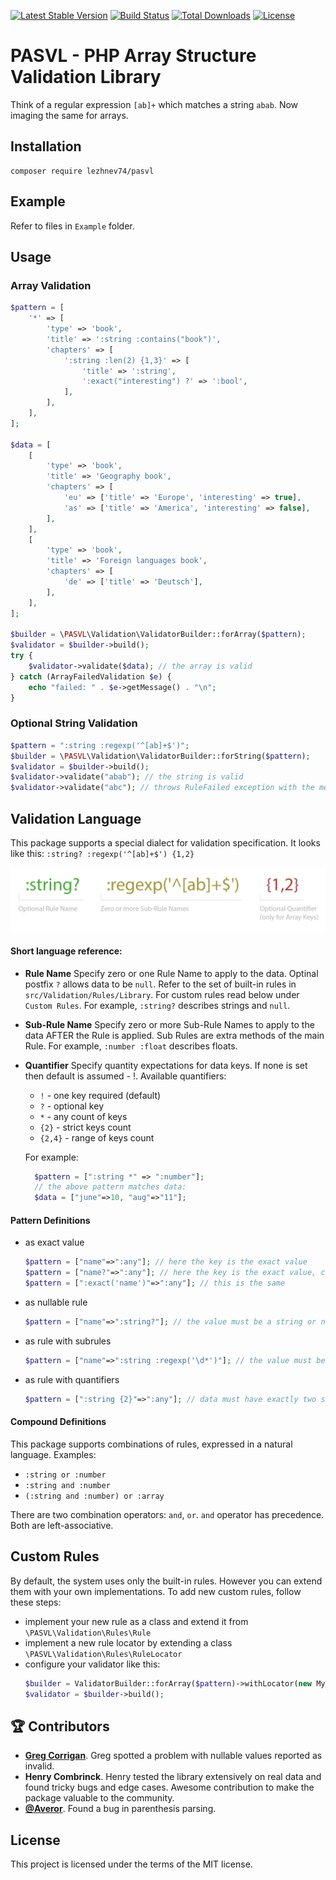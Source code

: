 [![Latest Stable Version](https://poser.pugx.org/lezhnev74/pasvl/v/stable)](https://packagist.org/packages/lezhnev74/pasvl)
[![Build Status](https://travis-ci.org/lezhnev74/pasvl.svg?branch=master)](https://travis-ci.org/lezhnev74/pasvl)
[![Total Downloads](https://poser.pugx.org/lezhnev74/pasvl/downloads)](https://packagist.org/packages/lezhnev74/pasvl)
[![License](https://poser.pugx.org/lezhnev74/pasvl/license)](https://packagist.org/packages/lezhnev74/pasvl)

# PASVL - PHP Array Structure Validation Library

Think of a regular expression `[ab]+` which matches a string `abab`. Now imaging the same for arrays.

## Installation
```
composer require lezhnev74/pasvl
```

## Example

Refer to files in `Example` folder.

## Usage

### Array Validation
```php
$pattern = [
    '*' => [
        'type' => 'book',
        'title' => ':string :contains("book")',
        'chapters' => [
            ':string :len(2) {1,3}' => [
                'title' => ':string',
                ':exact("interesting") ?' => ':bool',
            ],
        ],
    ],
];

$data = [
    [
        'type' => 'book',
        'title' => 'Geography book',
        'chapters' => [
            'eu' => ['title' => 'Europe', 'interesting' => true],
            'as' => ['title' => 'America', 'interesting' => false],
        ],
    ],
    [
        'type' => 'book',
        'title' => 'Foreign languages book',
        'chapters' => [
            'de' => ['title' => 'Deutsch'],
        ],
    ],
];

$builder = \PASVL\Validation\ValidatorBuilder::forArray($pattern);
$validator = $builder->build();
try {
    $validator->validate($data); // the array is valid
} catch (ArrayFailedValidation $e) {
    echo "failed: " . $e->getMessage() . "\n";
}
```

### Optional String Validation
```php
$pattern = ":string :regexp('^[ab]+$')";
$builder = \PASVL\Validation\ValidatorBuilder::forString($pattern);
$validator = $builder->build();
$validator->validate("abab"); // the string is valid
$validator->validate("abc"); // throws RuleFailed exception with the message: "string does not match regular expression ^[ab]+$"
```

## Validation Language
This package supports a special dialect for validation specification.
It looks like this: `:string? :regexp('^[ab]+$') {1,2}`

![](pasvl.jpg)

#### Short language reference:
- **Rule Name**
  Specify zero or one Rule Name to apply to the data. Optinal postfix `?` allows data to be `null`.
  Refer to the set of built-in rules in `src/Validation/Rules/Library`. For custom rules read below under `Custom Rules`.
  For example, `:string?` describes strings and `null`.  
- **Sub-Rule Name**
  Specify zero or more Sub-Rule Names to apply to the data AFTER the Rule is applied. Sub Rules are extra methods of the main Rule.
  For example, `:number :float` describes floats.
- **Quantifier**
  Specify quantity expectations for data keys. If none is set then default is assumed - !.
  Available quantifiers:                       
  - `!` - one key required (default)
  - `?` - optional key
  - `*` - any count of keys
  - `{2}` - strict keys count
  - `{2,4}` - range of keys count
  
  For example:
  ```php
    $pattern = [":string *" => ":number"];
    // the above pattern matches data:
    $data = ["june"=>10, "aug"=>"11"];
  ```

#### Pattern Definitions
- as exact value
  ```php
  $pattern = ["name"=>":any"]; // here the key is the exact value
  $pattern = ["name?"=>":any"]; // here the key is the exact value, can be absent as well
  $pattern = [":exact('name')"=>":any"]; // this is the same
  ```
- as nullable rule
  ```php
  $pattern = ["name"=>":string?"]; // the value must be a string or null
  ```
- as rule with subrules
  ```php
  $pattern = ["name"=>":string :regexp('\d*')"]; // the value must be a string which contains only digits
  ```
- as rule with quantifiers
  ```php
  $pattern = [":string {2}"=>":any"]; // data must have exactly two string keys
  ```

#### Compound Definitions
This package supports combinations of rules, expressed in a natural language.
Examples:
- `:string or :number`
- `:string and :number`
- `(:string and :number) or :array`

There are two combination operators: `and`, `or`. `and` operator has precedence. Both are left-associative. 

## Custom Rules
By default, the system uses only the built-in rules. However you can extend them with your own implementations.
To add new custom rules, follow these steps:
- implement your new rule as a class and extend it from `\PASVL\Validation\Rules\Rule`
- implement a new rule locator by extending a class `\PASVL\Validation\Rules\RuleLocator`
- configure your validator like this:
  ```php
  $builder = ValidatorBuilder::forArray($pattern)->withLocator(new MyLocator()); // set your new locator
  $validator = $builder->build();
  ```

## 🏆 Contributors
- **[Greg Corrigan](https://github.com/corrigang)**. Greg spotted a problem with nullable values reported as invalid.
- **Henry Combrinck**. Henry tested the library extensively on real data and found tricky bugs and edge cases. Awesome contribution to make the package valuable to the community.
- **[@Averor](https://github.com/Averor)**. Found a bug in parenthesis parsing.   

## License
This project is licensed under the terms of the MIT license.

